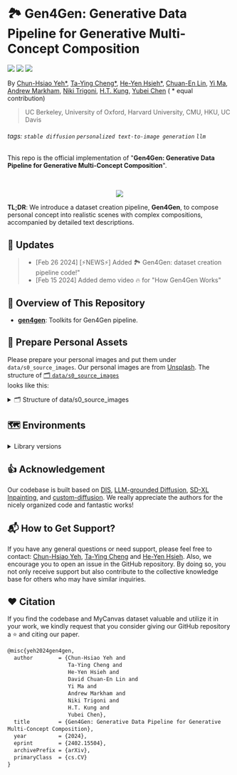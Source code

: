 # 🏞️ Gen4Gen: Generative Data Pipeline for Generative Multi-Concept Composition

<a href="https://danielchyeh.github.io/Gen4Gen/"><img src="https://img.shields.io/static/v1?label=Project&message=Website&color=blue" height=20.5></a>
<a href="https://arxiv.org/abs/2402.15504"><img src="https://img.shields.io/static/v1?label=Paper&message=Link&color=green" height=20.5></a>
<a href=""><img src="https://img.shields.io/static/v1?label=Project&message=Video&color=red" height=20.5></a>

By [Chun-Hsiao Yeh*](https://danielchyeh.github.io/), [Ta-Ying Cheng*](https://ttchengab.github.io/), [He-Yen Hsieh*](https://www.linkedin.com/in/he-yen-hsieh/), [Chuan-En Lin](https://chuanenlin.com/), [Yi Ma](https://people.eecs.berkeley.edu/~yima/), [Andrew Markham](https://www.cs.ox.ac.uk/people/andrew.markham/), [Niki Trigoni](https://www.cs.ox.ac.uk/people/niki.trigoni/), [H.T. Kung](https://www.eecs.harvard.edu/htk/), [Yubei Chen](https://yubeichen.com/) ( * equal contribution)

> UC Berkeley, University of Oxford, Harvard University, CMU, HKU, UC Davis

###### tags: `stable diffusion` `personalized text-to-image generation` `llm`

This repo is the official implementation of "**Gen4Gen: Generative Data Pipeline for Generative Multi-Concept Composition**".

<br>
<div class="gif">
<p align="center">
<img src='assets/CVPR24-Gen4Gen-animation-HowItWorks.gif' align="center" width=800>
</p>
</div>

**TL;DR**: We introduce a dataset creation pipeline, **Gen4Gen**, to compose personal concept into realistic scenes with complex compositions, accompanied by detailed text descriptions.

## 📝 Updates

>- [Feb 26 2024] [⚡️NEWS⚡️] Added  🏞️ Gen4Gen: dataset creation pipeline code!" 
>- [Feb 15 2024] Added demo video 🔥 for "How Gen4Gen Works" 

## 🔎 Overview of This Repository

- [**gen4gen**](gen4gen/): Toolkits for Gen4Gen pipeline.

## 🎁 Prepare Personal Assets

Please prepare your personal images and put them under `data/s0_source_images`. Our personal images are from [Unsplash](https://unsplash.com/license). The structure of <a href="#2">🗂 `data/s0_source_images`</a><br> looks like this:

<details>
<summary><a name="2"></a>🗂 Structure of data/s0_source_images </summary>

```shell
../data/s0_source_images
└── cat_dog_houseplant_3objs
    ├── cat
    │   └── sergey-semin-agQhOHQipoE-unsplash.jpg
    ├── dog
    │   ├── Copy of 5.jpeg
    │   └── Copy of 6.jpeg
    └── houseplant
        ├── Copy of 1.png
        ├── Copy of 2.png
        ├── Copy of 3.png
        └── Copy of 5.png
└── [folder_of_other_scenes]
    ├── [object_name_1]
    │   ├── [image_name_1.jpg]
    │   ├── ...
    │   └── [image_name_n.jpeg]
    ...
    └── [oject_name_n]
```
</details>

## :world_map: <a name="3"></a> Environments
<details>
<summary>Library versions</summary>
    
- <a href="https://pytorch.org/get-started/previous-versions/#:~:text=conda%20install%20pytorch%3D%3D2.1.0%20torchvision%3D%3D0.16.0%20torchaudio%3D%3D2.1.0%20pytorch%2Dcuda%3D12.1%20%2Dc%20pytorch%20%2Dc%20nvidia" target="_blank" rel="noreferrer"> <img src="https://www.vectorlogo.zone/logos/pytorch/pytorch-icon.svg" alt="pytorch" width="15" height="15"/> </a> Framework and environment
    - pytorch: 1.13.1
    - cuda: 11.7
    - torchvision: 0.14.1  
- <a href="https://huggingface.co/blog/stable_diffusion" target="_blank" rel="noreferrer"> </a> 🧨 Go-to library for diffusion models
    - diffusers: 0.21.4 
- <a href="https://platform.openai.com/docs/models/overview" target="_blank" rel="noreferrer"> <img src="https://upload.wikimedia.org/wikipedia/commons/0/04/ChatGPT_logo.svg" alt="OpenAI" width="15" height="15"/> </a> OpenAI API for LLM-Guide Object Composition
    - openai: 0.28.1
- <a href="https://docs.conda.io/en/latest/miniconda.html" target="_blank" rel="noreferrer"> <img src="https://raw.githubusercontent.com/devicons/devicon/master/icons/python/python-original.svg" alt="python" width="20" height="20"/> </a> Programming language
    - python: 3.8.5
- <a href="https://developer.nvidia.com/cuda-toolkit" target="_blank" rel="noreferrer"> <img src="https://upload.wikimedia.org/wikipedia/sco/2/21/Nvidia_logo.svg" alt="pytorch" width="20" height="20"/> </a> Graphics card
    - **[Gen4Gen pipeline]** GPU: NVIDIA A100-SXM4-40GB x 1 or NVIDIA GeForce RTX 4090-24GB x 1
        >- For Step1, Object Association and Foreground Segmentation, requiring around 2.2GB memory footprint
        >- For Step3, Background Repainting, requring around 17GB memory footprint
    
</details>

## :thumbsup: <a name="10"></a> Acknowledgement   
Our codebase is built based on [DIS](https://github.com/xuebinqin/DIS), [LLM-grounded Diffusion](https://github.com/TonyLianLong/LLM-groundedDiffusion/tree/c35ecb307439834fb4944b5f15116db890be93d9), [SD-XL Inpainting](https://huggingface.co/diffusers/stable-diffusion-xl-1.0-inpainting-0.1), and [custom-diffusion](https://github.com/adobe-research/custom-diffusion/tree/4345c288c71e05d29ced32a965be03220841bff0). We really appreciate the authors for the nicely organized code and fantastic works!

## 📬 How to Get Support?
If you have any general questions or need support, please feel free to contact: [Chun-Hsiao Yeh](mailto:daniel_yeh@berkeley.edu), [Ta-Ying Cheng](mailto:taying.cheng@gmail.com) and [He-Yen Hsieh](mailto:m10502103@gmail.com). Also, we encourage you to open an issue in the GitHub repository. By doing so, you not only receive support but also contribute to the collective knowledge base for others who may have similar inquiries.

## :heart: <a name="11"></a> Citation
If you find the codebase and MyCanvas dataset valuable and utilize it in your work, we kindly request that you consider giving our GitHub repository a ⭐ and citing our paper.
```
@misc{yeh2024gen4gen,
  author        = {Chun-Hsiao Yeh and
                   Ta-Ying Cheng and
                   He-Yen Hsieh and
                   David Chuan-En Lin and
                   Yi Ma and
                   Andrew Markham and
                   Niki Trigoni and
                   H.T. Kung and
                   Yubei Chen},
  title         = {Gen4Gen: Generative Data Pipeline for Generative Multi-Concept Composition},
  year          = {2024},
  eprint        = {2402.15504},
  archivePrefix = {arXiv},
  primaryClass  = {cs.CV}
}
```
